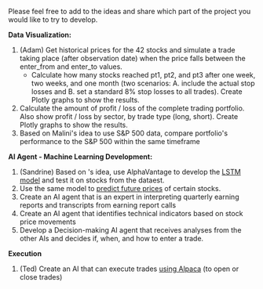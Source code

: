 Please feel free to add to the ideas and share which part of the project you would like to try to develop. 

**Data Visualization:**

1. (Adam) Get historical prices for the 42 stocks and simulate a trade taking place (after observation date) when the price falls between the enter_from and enter_to values.
    - Calculate how many stocks reached pt1, pt2, and pt3 after one week, two weeks, and one month (two scenarios: A. include the actual stop losses and B. set a standard 8% stop losses to all trades). Create Plotly graphs to show the results.
2. Calculate the amount of profit / loss of the complete trading portfolio. Also show profit / loss by sector, by trade type (long, short). Create Plotly graphs to show the results.
3. Based on Malini's idea to use S&P 500 data, compare portfolio's performance to the S&P 500 within the same timeframe

**AI Agent - Machine Learning Development:**

1. (Sandrine) Based on 's idea, use AlphaVantage to develop the [LSTM model](https://www.alphavantage.co/stock-prediction-deep-neural-networks-lstm/#predict-future-price) and test it on stocks from the dataest.
2. Use the same model to [predict future prices](https://www.alphavantage.co/stock-prediction-deep-neural-networks-lstm/#predict-future-price) of certain stocks.
3. Create an AI agent that is an expert in interpreting quarterly earning reports and transcripts from earning report calls
4. Create an AI agent that identifies technical indicators based on stock price movements
5. Develop a Decision-making AI agent that receives analyses from the other AIs and decides if, when, and how to enter a trade.

**Execution**
1. (Ted) Create an AI that can execute trades [using Alpaca](https://alpaca.markets/) (to open or close trades) 
